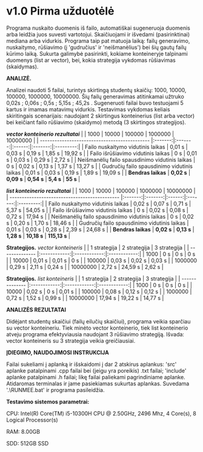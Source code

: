 # v1.0 Pirma užduotėlė

Programa nuskaito duomenis iš failo, automatiškai sugeneruoja duomenis arba leidžia juos suvesti vartotojui. Skaičiuojami ir išvedami (pasirinktinai) mediana arba vidurkis. Programa taip pat matuoja laiką: failų generavimo, nuskaitymo, rūšiavimo (į 'gudručius' ir 'neišmanėlius') bei šių gautų failų kūrimo laiką. Sukurta galimybė pasirinkti, kokiame konteineryje talpinami duomenys (list ar vector), bei, kokia strategija vykdomas rūšiavimas (skaidymas).

**ANALIZĖ.** 

Analizei naudoti 5 failai, turintys skirtingą studentų skaičių: 1000, 10000, 100000, 1000000, 10000000. Šių failų generavimas atitinkamai užtruko 0,02s ; 0,06s ; 0,5s ; 5,15s ; 45,2s . Sugeneruoti failai buvo testuojami 5 kartus ir imamas matavimų vidurkis. Testavimas vykdomas keliais skiritingais scenarijais: naudojant 2 skirtingus konteinerius (list arba vector) bei keičiant failo rūšiavimo (skaidymo) metodą (3 skirtingos strategijos).

**_vector konteinerio rezultatai_**
|                                               |  1000   |  10000  | 100000 | 1000000 | 10000000  |
| --------------------------------------------- |:-------:|:-------:|:------:|:-------:|:---------:|
|  Failo nuskaitymo vidutinis laikas            | 0,01 s  |  0,03 s | 0,19 s | 1,85 s  |  19,92 s  |
|  Failo išrūšiavimo vidutinis laikas           | 0 s     |  0,01 s | 0,03 s | 0,29 s  |  2,72 s   |
|  Neišmanėlių failo spausdinimo vidutinis laikas | 0 s     |  0,02 s | 0,13 s | 1,37 s  |  13,27 s  |
|  Gudručių failo spausdinimo vidutinis laikas  | 0,01 s  |  0,03 s | 0,19 s | 1,89 s  |  19,09 s  |
|  **Bendras laikas**                             | **0,02 s** |  **0,09 s** | **0,54 s** | **5,4 s** |  **55 s** |

**_list konteinerio rezultatai_**
|                                               |  1000   |  10000  | 100000 | 1000000 | 10000000  |
| --------------------------------------------- |:-------:|:-------:|:------:|:-------:|:---------:|
|  Failo nuskaitymo vidutinis laikas            | 0,02 s  |  0,07 s | 0,71 s | 5,37 s  |  54,05 s  |
|  Failo išrūšiavimo vidutinis laikas           | 0 s     |  0,02 s | 0,08 s | 0,72 s  |  17,94 s   |
|  Neišmanėlių failo spausdinimo vidutinis laikas | 0 s     |  0,02 s | 0,20 s | 1,70 s  |  18,46 s  |
|  Gudručių failo spausdinimo vidutinis laikas  | 0,01 s  |  0,03 s | 0,28 s | 2,39 s  |  24,68 s  |
|  **Bendras laikas**                             | **0,02 s** |  **0,13 s** | **1,28 s** | **10,18 s** |  **115,13 s** |

**Strategijos.** _vector konteineris_
|                | 1 strategija | 2 strategija | 3 strategija |
| -------------- |:------------:|:------------:|:------------:|
|   1000         |     0 s      |     0 s      |     0 s      |
|   10000        |     0,01 s   |     0,01 s   |     0 s      |
|   100000       |     0,03 s   |     0,02 s   |     0,03 s   |
|   1000000      |     0,29 s   |     2,11 s   |     0,24 s   |
|   10000000     |     2,72 s   |     24,59 s  |     2,62 s   |

**Strategijos.** _list konteineris_
|                | 1 strategija | 2 strategija | 3 strategija |
| -------------- |:------------:|:------------:|:------------:|
|   1000         |     0 s      |     0 s      |     0 s      |
|   10000        |     0,02 s   |     0 s      |     0,01 s   |
|   100000       |     0,08 s   |     0,12 s   |     0,12 s   |
|   1000000      |     0,72 s   |     1,52 s   |     0,99 s   |
|   10000000     |     17,94 s  |     19,22 s  |     14,77 s  |

**ANALIZĖS REZULTATAI**

Didėjant studentų skaičiui (failų eilučių skaičiui), programa veikia sparčiau su vector konteineriu. Tiek minėto vector konteinerio, tiek list konteinerio atveju programa efektyviausia naudojant 3 rūšiavimo strategiją. Išvada: vector konteineris su 3 strategija veikia greičiausiai.

**ĮDIEGIMO, NAUDOJIMOSI INSTRUKCIJA**

Failai sukeliami į aplanką ir išskaidomi į dar 2 atskirus aplankus: 'src' aplanke patalpinami .cpp failai bei (jeigu yra poreikis) .txt failai; 'include' aplanke patalpinami .h failai; likę failai paliekami pagrindiniame aplanke. Atidaromas terminalas ir jame pasiekiamas sukurtas aplankas. Suvedama '.\RUNMEE.bat' ir programa pasileidžia.

**Testavimo sistemos parametrai:**

CPU: Intel(R) Core(TM) i5-10300H CPU @ 2.50GHz, 2496 Mhz, 4 Core(s), 8 Logical Processor(s)

RAM: 8.00GB

SDD: 512GB SSD
